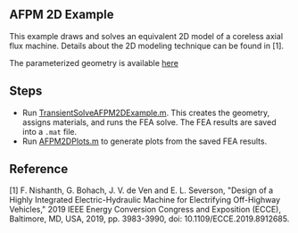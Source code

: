 ## AFPM 2D Example

This example draws and solves an equivalent 2D model of a coreless axial flux machine. Details about the 2D modeling technique can be found in [1].

The parameterized geometry is available [here](AFPM2DDrawing.pdf)

## Steps

- Run [TransientSolveAFPM2DExample.m](./TransientSolveAFPM2DExample.m). This creates the geometry, assigns materials, and runs the FEA solve. The FEA results are saved into a `.mat` file.
- Run [AFPM2DPlots.m](./AFPM2DPlots.m) to generate plots from the saved FEA results.

## Reference

[1] F. Nishanth, G. Bohach, J. V. de Ven and E. L. Severson, "Design of a Highly Integrated Electric-Hydraulic Machine for Electrifying Off-Highway Vehicles," 2019 IEEE Energy Conversion Congress and Exposition (ECCE), Baltimore, MD, USA, 2019, pp. 3983-3990, doi: 10.1109/ECCE.2019.8912685.
